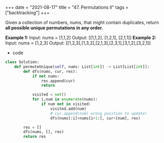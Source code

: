 
+++
date = "2021-08-17"
title = "47. Permutations II"
tags = ["backtracking"]
+++


Given a collection of numbers, nums, that might contain duplicates, return __all possible unique permutations **in any order**.__
 
**Example 1:**
Input: nums = [1,1,2] Output: [[1,1,2], [1,2,1], [2,1,1]]
**Example 2:**
Input: nums = [1,2,3] Output: [[1,2,3],[1,3,2],[2,1,3],[2,3,1],[3,1,2],[3,2,1]]

- code
```py
class Solution:
    def permuteUnique(self, nums: List[int]) -> List[List[int]]:
        def dfs(nums, cur, res):
            if not nums:
                res.append(cur)
                return

            visited = set()
            for i,num in enumerate(nums):
                if num not in visited:
                    visited.add(num)
                    # cur.append(num) wrong position to update!
                    dfs(nums[:i]+nums[i+1:], cur+[num], res)

        res = []
        dfs(nums, [], res)
        return res

```
